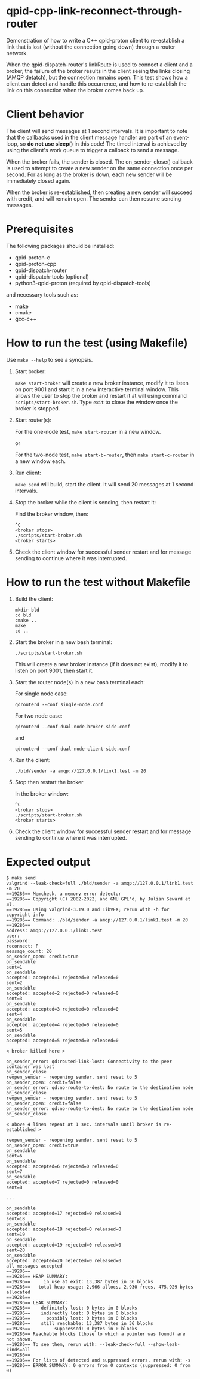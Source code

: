 # qpid-cpp-link-reconnect-through-router
Demonstration of how to write a C++ qpid-proton client to re-establish a link that is lost (without the connection going down) through a router network.

When the qpid-dispatch-router's linkRoute is used to connect a client and a broker, the failure of the broker results in the client seeing the links closing (AMQP detatch), but the connection remains open. This test shows how a client can detect and handle this occurrence, and how to re-establish the link on this connection when the broker comes back up.

# Client behavior
The client will send messages at 1 second intervals. It is important to note that the callbacks used in the client message handler are part of an event-loop, so **do not use sleep()** in this code! The timed interval is achieved by using the client's work queue to trigger a callback to send a message.

When the broker fails, the sender is closed. The on_sender_close() callback is used to attempt to create a new sender on the same connection once per second. For as long as the broker is down, each new sender will be immediately closed again.

When the broker is re-established, then creating a new sender will succeed with credit, and will remain open. The sender can then resume sending messages.

# Prerequisites
The following packages should be installed:

* qpid-proton-c
* qpid-proton-cpp
* qpid-dispatch-router
* qpid-dispatch-tools (optional)
* python3-qpid-proton (required by qpid-dispatch-tools)

and necessary tools such as:

* make
* cmake
* gcc-c++

# How to run the test (using Makefile)
Use `make --help` to see a synopsis.

1. Start broker:

   `make start-broker` will create a new broker instance, modify it to listen on port 9001 and start it in a new interactive terminal window. This allows the user to stop the broker and restart it at will using command `scripts/start-broker.sh`. Type `exit` to close the window once the broker is stopped.

1. Start router(s):

   For the one-node test, `make start-router` in a new window.

   or

   For the two-node test, `make start-b-router`, then `make start-c-router` in a new window each.

1. Run client:

   `make send` will build, start the client. It will send 20 messages at 1 second intervals.

1. Stop the broker while the client is sending, then restart it:

    Find the broker window, then:
    ```
    ^C
    <broker stops>
    ./scripts/start-broker.sh
    <broker starts>
    ```

1. Check the client window for successful sender restart and for message sending to continue where it was interrupted.

# How to run the test without Makefile

1. Build the client:
    ```
    mkdir bld
    cd bld
    cmake ..
    make
    cd ..
    ```
1. Start the broker in a new bash terminal:
    ```
    ./scripts/start-broker.sh
    ```
    This will create a new broker instance (if it does not exist), modify it to listen on port 9001, then start it.

1. Start the router node(s) in a new bash terminal each:

    For single node case:
    ```
    qdrouterd --conf single-node.conf
    ```
    For two node case:
    ```
    qdrouterd --conf dual-node-broker-side.conf
    ```
    and
    ```
    qdrouterd --conf dual-node-client-side.conf
    ```

1. Run the client:
    ```
    ./bld/sender -a amqp://127.0.0.1/link1.test -m 20
    ```

1. Stop then restart the broker

    In the broker window:
    ```
    ^C
    <broker stops>
    ./scripts/start-broker.sh
    <broker starts>
    ```
1. Check the client window for successful sender restart and for message sending to continue where it was interrupted.

# Expected output
```
$ make send
valgrind --leak-check=full ./bld/sender -a amqp://127.0.0.1/link1.test -m 20
==19286== Memcheck, a memory error detector
==19286== Copyright (C) 2002-2022, and GNU GPL'd, by Julian Seward et al.
==19286== Using Valgrind-3.19.0 and LibVEX; rerun with -h for copyright info
==19286== Command: ./bld/sender -a amqp://127.0.0.1/link1.test -m 20
==19286==
address: amqp://127.0.0.1/link1.test
user:
password:
reconnect: F
message_count: 20
on_sender_open: credit=true
on_sendable
sent=1
on_sendable
accepted: accepted=1 rejected=0 released=0
sent=2
on_sendable
accepted: accepted=2 rejected=0 released=0
sent=3
on_sendable
accepted: accepted=3 rejected=0 released=0
sent=4
on_sendable
accepted: accepted=4 rejected=0 released=0
sent=5
on_sendable
accepted: accepted=5 rejected=0 released=0

< broker killed here >

on_sender_error: qd:routed-link-lost: Connectivity to the peer container was lost
on_sender_close
reopen_sender - reopening sender, sent reset to 5
on_sender_open: credit=false
on_sender_error: qd:no-route-to-dest: No route to the destination node
on_sender_close
reopen_sender - reopening sender, sent reset to 5
on_sender_open: credit=false
on_sender_error: qd:no-route-to-dest: No route to the destination node
on_sender_close

< above 4 lines repeat at 1 sec. intervals until broker is re-established >

reopen_sender - reopening sender, sent reset to 5
on_sender_open: credit=true
on_sendable
sent=6
on_sendable
accepted: accepted=6 rejected=0 released=0
sent=7
on_sendable
accepted: accepted=7 rejected=0 released=0
sent=8

...

on_sendable
accepted: accepted=17 rejected=0 released=0
sent=18
on_sendable
accepted: accepted=18 rejected=0 released=0
sent=19
on_sendable
accepted: accepted=19 rejected=0 released=0
sent=20
on_sendable
accepted: accepted=20 rejected=0 released=0
all messages accepted
==19286==
==19286== HEAP SUMMARY:
==19286==     in use at exit: 13,387 bytes in 36 blocks
==19286==   total heap usage: 2,966 allocs, 2,930 frees, 475,929 bytes allocated
==19286==
==19286== LEAK SUMMARY:
==19286==    definitely lost: 0 bytes in 0 blocks
==19286==    indirectly lost: 0 bytes in 0 blocks
==19286==      possibly lost: 0 bytes in 0 blocks
==19286==    still reachable: 13,387 bytes in 36 blocks
==19286==         suppressed: 0 bytes in 0 blocks
==19286== Reachable blocks (those to which a pointer was found) are not shown.
==19286== To see them, rerun with: --leak-check=full --show-leak-kinds=all
==19286==
==19286== For lists of detected and suppressed errors, rerun with: -s
==19286== ERROR SUMMARY: 0 errors from 0 contexts (suppressed: 0 from 0)

```
